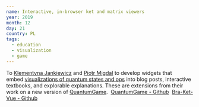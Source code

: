 ```yaml
---
name: Interactive, in-browser ket and matrix viewers
year: 2019
month: 12
day: 21
country: PL
tags:
  - education
  - visualization
  - game
---
```

To [Klementyna Jankiewicz](http://jankiewiczstudio.com/) and [Piotr Migdal](https://p.migdal.pl/) to develop widgets that embed [visualizations of quantum states and ops](https://github.com/Quantum-Game/bra-ket-vue) into blog posts, interactive textbooks, and explorable explanations. These are extensions from their work on a new version of [QuantumGame](http://quantumgame.io/).  [QuantumGame - Github](https://github.com/stared/quantum-game-2)  [Bra-Ket-Vue - Github](https://github.com/Quantum-Game/bra-ket-vue)
